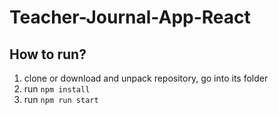 # Teacher-Journal-App-React

## How to run?

1. clone or download and unpack repository, go into its folder
2. run `npm install`
3. run `npm run start`
